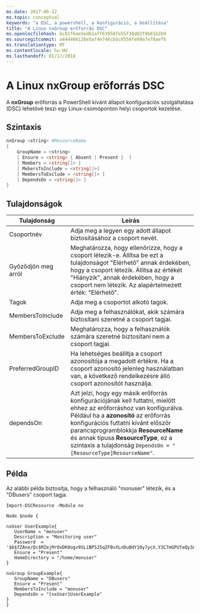 ```yaml
---
ms.date: 2017-06-12
ms.topic: conceptual
keywords: "a DSC, a powershell, a konfiguráció, a beállítása"
title: "A Linux nxGroup erőforrás DSC"
ms.openlocfilehash: bc01f6ae5ed61aff63958fe55f30d82f9b81b2b9
ms.sourcegitcommit: a444406120e5af4e746cbbc0558fe89a7e78aef6
ms.translationtype: MT
ms.contentlocale: hu-HU
ms.lasthandoff: 01/17/2018
---
```

# <a name="dsc-for-linux-nxgroup-resource"></a>A Linux nxGroup erőforrás DSC

A **nxGroup** erőforrás a PowerShell kívánt állapot konfigurációs szolgáltatása (DSC) lehetővé teszi egy Linux-csomóponton helyi csoportok kezelése.

## <a name="syntax"></a>Szintaxis

```powershell
nxGroup <string> #ResourceName
{
    GroupName = <string>
    [ Ensure = <string> { Absent | Present }  ]
    [ Members = <string[]> ]
    [ MebersToInclude = <string[]>]
    [ MembersToExclude = <string[]> ]
    [ DependsOn = <string[]> ]
}

```

## <a name="properties"></a>Tulajdonságok

|  Tulajdonság |  Leírás | 
|---|---|
| Csoportnév| Adja meg a legyen egy adott állapot biztosításához a csoport nevét.| 
| Győződjön meg arról| Meghatározza, hogy ellenőrizze, hogy a csoport létezik-e. Állítsa be ezt a tulajdonságot "Elérhető" annak érdekében, hogy a csoport létezik. Állítsa az értékét "Hiányzik", annak érdekében, hogy a csoport nem létezik. Az alapértelmezett érték: "Elérhető".| 
| Tagok| Adja meg a csoportot alkotó tagok.| 
| MembersToInclude| Adja meg a felhasználókat, akik számára biztosítani szeretné a csoport tagjai.| 
| MembersToExclude| Meghatározza, hogy a felhasználók számára szeretné biztosítani nem a csoport tagjai.| 
| PreferredGroupID| Ha lehetséges beállítja a csoport azonosítója a megadott értékre. Ha a csoport azonosító jelenleg használatban van, a következő rendelkezésre álló csoport azonosítót használja.| 
| dependsOn | Azt jelzi, hogy egy másik erőforrás konfigurációjának kell futtatni, mielőtt ehhez az erőforráshoz van konfigurálva. Például ha a **azonosító** az erőforrás konfigurációs futtatni kívánt először parancsprogramblokkja **ResourceName** és annak típusa **ResourceType**, ez a szintaxis a tulajdonság `DependsOn = "[ResourceType]ResourceName"`.| 

## <a name="example"></a>Példa

Az alábbi példa biztosítja, hogy a felhasználó "monuser" létezik, és a "DBusers" csoport tagja.

```
Import-DSCResource -Module nx 

Node $node {

nxUser UserExample{
   UserName = "monuser"
   Description = "Monitoring user"
   Password  =    '$6$fZAne/Qc$MZejMrOxDK0ogv9SLiBP5J5qZFBvXLnDu8HY1Oy7ycX.Y3C7mGPUfeQy3A82ev3zIabhDQnj2ayeuGn02CqE/0'
   Ensure = "Present"
   HomeDirectory = "/home/monuser"
}
 
nxGroup GroupExample{
   GroupName = "DBusers"
   Ensure = "Present"
   MembersToInclude = "monuser"
   DependsOn = "[nxUser]UserExample"            
}
}
```

